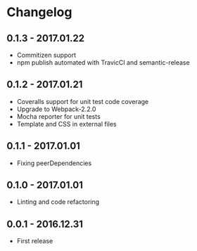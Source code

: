 # Changelog

## 0.1.3 - 2017.01.22

*   Commitizen support
*   npm publish automated with TravicCI and semantic-release

## 0.1.2 - 2017.01.21

*   Coveralls support for unit test code coverage
*   Upgrade to Webpack-2.2.0
*   Mocha reporter for unit tests
*   Template and CSS in external files

## 0.1.1 - 2017.01.01

*   Fixing peerDependencies

## 0.1.0 - 2017.01.01

*   Linting and code refactoring

## 0.0.1 - 2016.12.31

*   First release
